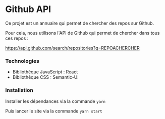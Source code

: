# Github API

Ce projet est un annuaire qui permet de chercher des repos sur Github.

Pour cela, nous utilisons l'API de Github qui permet de chercher dans tous ces repos :

https://api.github.com/search/repositories?q=REPOACHERCHER


### Technologies

- Bibliothèque JavaScript : React
- Bibliothèque CSS : Semantic-UI

### Installation

Installer les dépendances via la commande
```yarn```

Puis lancer le site via la commande
```yarn start```
